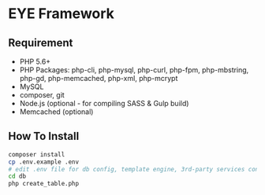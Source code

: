 # EYE Framework

## Requirement
- PHP 5.6+
- PHP Packages: php-cli, php-mysql, php-curl, php-fpm, php-mbstring, php-gd, php-memcached, php-xml, php-mcrypt
- MySQL
- composer, git
- Node.js (optional - for compiling SASS & Gulp build)
- Memcached (optional)

## How To Install
```bash
composer install
cp .env.example .env
# edit .env file for db config, template engine, 3rd-party services config
cd db
php create_table.php
```
